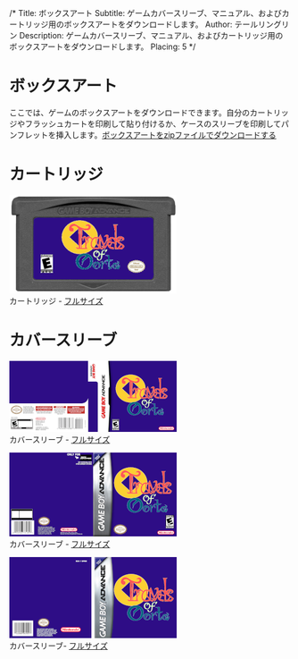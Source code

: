 /*
Title: ボックスアート
Subtitle: ゲームカバースリーブ、マニュアル、およびカートリッジ用のボックスアートをダウンロードします。
Author: テールリングリン
Description: ゲームカバースリーブ、マニュアル、およびカートリッジ用のボックスアートをダウンロードします。
Placing: 5
*/
# ボックスアート
ここでは、ゲームのボックスアートをダウンロードできます。自分のカートリッジやフラッシュカートを印刷して貼り付けるか、ケースのスリーブを印刷してパンフレットを挿入します。[ボックスアートをzipファイルでダウンロードする](/assets/boxart.zip)
<br>

# カートリッジ 
![カートリッジ ](/assets/boxart/gameboy_advance_cartridge_thumb.png)
<br>
カートリッジ - [フルサイズ](/assets/boxart/gameboy_advance_cartridge.png)
<br>

# カバースリーブ
![カートリッジ ](/assets/boxart/gameboy_advance_cover_1_thumb.png)
<br>
カバースリーブ - [フルサイズ](/assets/boxart/gameboy_advance_cover_1.png)
<br>

![カートリッジ ](/assets/boxart/gameboy_advance_cover_2_thumb.png)
<br>
カバースリーブ - [フルサイズ](/assets/boxart/gameboy_advance_cover_2.png)
<br>

![カートリッジ ](/assets/boxart/gameboy_advance_cover_3_thumb.png)
<br>
カバースリーブ- [フルサイズ](/assets/boxart/gameboy_advance_cover_3.png)
<br>
